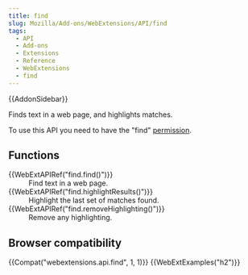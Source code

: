 ```yaml
---
title: find
slug: Mozilla/Add-ons/WebExtensions/API/find
tags:
  - API
  - Add-ons
  - Extensions
  - Reference
  - WebExtensions
  - find
---
```

<div>{{AddonSidebar}}</div>

<p>Finds text in a web page, and highlights matches.</p>

<p>To use this API you need to have the "find" <a href="/en-US/docs/Mozilla/Add-ons/WebExtensions/manifest.json/permissions">permission</a>.</p>

<h2 id="Functions">Functions</h2>

<dl>
 <dt>{{WebExtAPIRef("find.find()")}}</dt>
 <dd>Find text in a web page.</dd>
 <dt>{{WebExtAPIRef("find.highlightResults()")}}</dt>
 <dd>Highlight the last set of matches found.</dd>
 <dt>{{WebExtAPIRef("find.removeHighlighting()")}}</dt>
 <dd>Remove any highlighting.</dd>
</dl>

<h2 id="Browser_compatibility">Browser compatibility</h2>

<p>{{Compat("webextensions.api.find", 1, 1)}} {{WebExtExamples("h2")}}</p>
